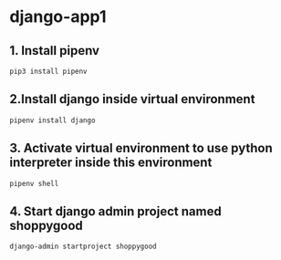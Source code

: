 # django-app1

## 1. Install pipenv
```
pip3 install pipenv
```

## 2.Install django inside virtual environment
```
pipenv install django
``` 

## 3. Activate virtual environment to use python interpreter inside this environment
```
pipenv shell
```

## 4. Start django admin project named shoppygood
```
django-admin startproject shoppygood
```